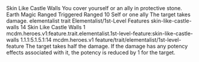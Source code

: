 <ability>
  <name>Skin Like Castle Walls</name>
  <flavor>You cover yourself or an ally in protective stone.</flavor>
  <keywords>
    <keyword>Earth</keyword>
    <keyword>Magic</keyword>
    <keyword>Ranged</keyword>
  </keywords>
  <type>Triggered</type>
  <distance>Ranged 10</distance>
  <target>Self or one ally</target>
  <trigger>The target takes damage.</trigger>
  <metadata>
    <class>elementalist</class>
    <feature_type>trait</feature_type>
    <file_dpath>Elementalist/1st-Level Features</file_dpath>
    <item_id>skin-like-castle-walls</item_id>
    <item_index>14</item_index>
    <item_name>Skin Like Castle Walls</item_name>
    <level>1</level>
    <scc>mcdm.heroes.v1:feature.trait.elementalist.1st-level-feature:skin-like-castle-walls</scc>
    <scdc>1.1.1:5.1.5.1:14</scdc>
    <source>mcdm.heroes.v1</source>
    <type>feature/trait/elementalist/1st-level-feature</type>
  </metadata>
  <effects>
    <effect type="mundane">The target takes half the damage.</effect>
    <effect type="mundane" cost="Spend 1 Essence">If the damage has any potency effects associated with it, the potency is reduced by 1 for the target.</effect>
  </effects>
</ability>
